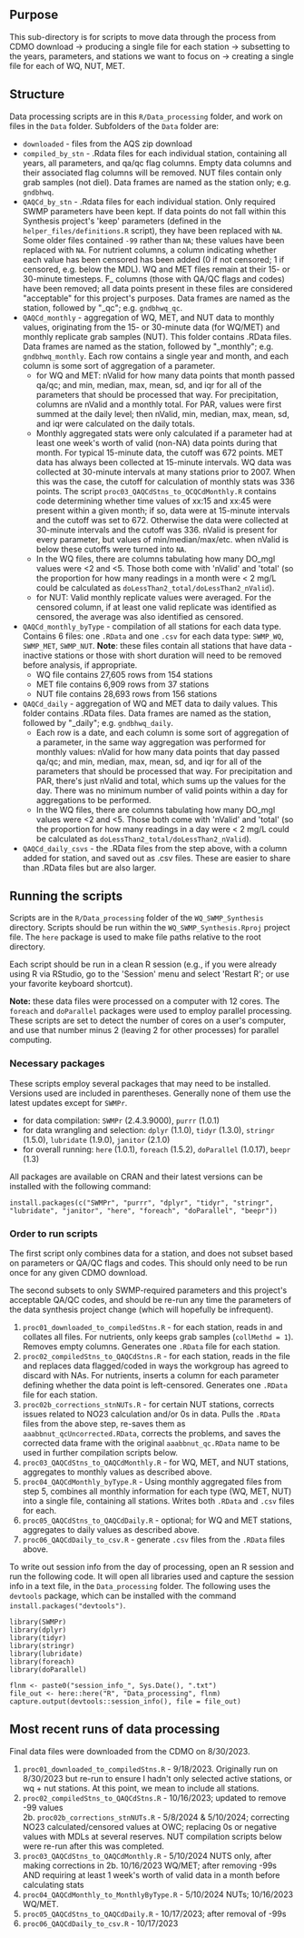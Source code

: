 ## Purpose  

This sub-directory is for scripts to move data through the process from CDMO download -> producing a single file for each station -> subsetting to the years, parameters, and stations we want to focus on -> creating a single file for each of WQ, NUT, MET.  

## Structure  

Data processing scripts are in this `R/Data_processing` folder, and work on files in the `Data` folder. Subfolders of the `Data` folder are:  

-  `downloaded` - files from the AQS zip download    
-  `compiled_by_stn` - .Rdata files for each individual station, containing all years, all parameters, and qa/qc flag columns. Empty data columns and their associated flag columns will be removed. NUT files contain only grab samples (not diel). Data frames are named as the station only; e.g. `gndbhwq`.      
-  `QAQCd_by_stn` - .Rdata files for each individual station. Only required SWMP parameters have been kept. If data points do not fall within this Synthesis project's 'keep' parameters (defined in the `helper_files/definitions.R` script), they have been replaced with `NA`. Some older files contained `-99` rather than `NA`; these values have been replaced with `NA`. For nutrient columns, a column indicating whether each value has been censored has been added (0 if not censored; 1 if censored, e.g. below the MDL). WQ and MET files remain at their 15- or 30-minute timesteps. F_ columns (those with QA/QC flags and codes) have been removed; all data points present in these files are considered "acceptable" for this project's purposes. Data frames are named as the station, followed by "_qc"; e.g. `gndbhwq_qc`.  
-  `QAQCd_monthly` - aggregation of WQ, MET, and NUT data to monthly values, originating from the 15- or 30-minute data (for WQ/MET) and monthly replicate grab samples (NUT). This folder contains .RData files. Data frames are named as the station, followed by "_monthly"; e.g. `gndbhwq_monthly`. Each row contains a single year and month, and each column is some sort of aggregation of a parameter.    
    -  for WQ and MET: nValid for how many data points that month passed qa/qc; and min, median, max, mean, sd, and iqr for all of the parameters that should be processed that way. For precipitation, columns are nValid and a monthly total. For PAR, values were first summed at the daily level; then nValid, min, median, max, mean, sd, and iqr were calculated on the daily totals.  
    -  Monthly aggregated stats were only calculated if a parameter had at least one week's worth of valid (non-NA) data points during that month. For typical 15-minute data, the cutoff was 672 points. MET data has always been collected at 15-minute intervals. WQ data was collected at 30-minute intervals at many stations prior to 2007. When this was the case, the cutoff for calculation of monthly stats was 336 points. The script `proc03_QAQCdStns_to_QCQCdMonthly.R` contains code determining whether time values of xx:15 and xx:45 were present within a given month; if so, data were at 15-minute intervals and the cutoff was set to 672. Otherwise the data were collected at 30-minute intervals and the cutoff was 336. nValid is present for every parameter, but values of min/median/max/etc. when nValid is below these cutoffs were turned into `NA`.    
    -  In the WQ files, there are columns tabulating how many DO_mgl values were <2 and <5. Those both come with 'nValid' and 'total' (so the proportion for how many readings in a month were < 2 mg/L could be calculated as `doLessThan2_total/doLessThan2_nValid`).  
    -  for NUT: Valid monthly replicate values were averaged. For the censored column, if at least one valid replicate was identified as censored, the average was also identified as censored.  
-  `QAQCd_monthly_byType` - compilation of all stations for each data type. Contains 6 files: one `.RData` and one `.csv` for each data type: `SWMP_WQ`, `SWMP_MET`, `SWMP_NUT`. **Note**: these files contain all stations that have data - inactive stations or those with short duration will need to be removed before analysis, if appropriate.     
    -  WQ file contains 27,605 rows from 154 stations  
    -  MET file contains 6,909 rows from 37 stations  
    -  NUT file contains 28,693 rows from 156 stations  
-  `QAQCd_daily` - aggregation of WQ and MET data to daily values. This folder contains .RData files. Data frames are named as the station, followed by "_daily"; e.g. `gndbhwq_daily`. 
    -  Each row is a date, and each column is some sort of aggregation of a parameter, in the same way aggregation was performed for monthly values: nValid for how many data points that day passed qa/qc; and min, median, max, mean, sd, and iqr for all of the parameters that should be processed that way. For precipitation and PAR, there's just nValid and total, which sums up the values for the day. There was no minimum number of valid points within a day for aggregations to be performed.    
    -  In the WQ files, there are columns tabulating how many DO_mgl values were <2 and <5. Those both come with 'nValid' and 'total' (so the proportion for how many readings in a day were < 2 mg/L could be calculated as `doLessThan2_total/doLessThan2_nValid`).  
-  `QAQCd_daily_csvs` - the .RData files from the step above, with a column added for station, and saved out as .csv files. These are easier to share than .RData files but are also larger.  

## Running the scripts  

Scripts are in the `R/Data_processing` folder of the `WQ_SWMP_Synthesis` directory. Scripts should be run within the `WQ_SWMP_Synthesis.Rproj` project file. The `here` package is used to make file paths relative to the root directory.  

Each script should be run in a clean R session (e.g., if you were already using R via RStudio, go to the 'Session' menu and select 'Restart R'; or use your favorite keyboard shortcut).

**Note:** these data files were processed on a computer with 12 cores. The `foreach` and `doParallel` packages were used to employ parallel processing. These scripts are set to detect the number of cores on a user's computer, and use that number minus 2 (leaving 2 for other processes) for parallel computing.  

### Necessary packages  

These scripts employ several packages that may need to be installed. Versions used are included in parentheses. Generally none of them use the latest updates except for `SWMPr`.   

-  for data compilation: `SWMPr` (2.4.3.9000), `purrr` (1.0.1)    
-  for data wrangling and selection: `dplyr` (1.1.0), `tidyr` (1.3.0), `stringr` (1.5.0), `lubridate` (1.9.0), `janitor` (2.1.0)    
-  for overall running: `here` (1.0.1), `foreach` (1.5.2), `doParallel` (1.0.17), `beepr` (1.3)  

All packages are available on CRAN and their latest versions can be installed with the following command:  

```{r}
install.packages(c("SWMPr", "purrr", "dplyr", "tidyr", "stringr", "lubridate", "janitor", "here", "foreach", "doParallel", "beepr"))
```

### Order to run scripts  

The first script only combines data for a station, and does not subset based on parameters or QA/QC flags and codes. This should only need to be run once for any given CDMO download.  

The second subsets to only SWMP-required parameters and this project's acceptable QA/QC codes, and should be re-run any time the parameters of the data synthesis project change (which will hopefully be infrequent).   

1.  `proc01_downloaded_to_compiledStns.R` - for each station, reads in and collates all files. For nutrients, only keeps grab samples (`collMethd = 1`). Removes empty columns. Generates one `.RData` file for each station.    
2.  `proc02_compiledStns_to_QAQCdStns.R` - for each station, reads in the file and replaces data flagged/coded in ways the workgroup has agreed to discard with NAs. For nutrients, inserts a column for each parameter defining whether the data point is left-censored. Generates one `.RData` file for each station.  
3.  `proc02b_corrections_stnNUTs.R` - for certain NUT stations, corrects issues related to NO23 calculation and/or 0s in data. Pulls the `.RData` files from the above step, re-saves them as `aaabbnut_qcUncorrected.RData`, corrects the problems, and saves the corrected data frame with the original `aaabbnut_qc.RData` name to be used in further compilation scripts below.  
4.  `proc03_QAQCdStns_to_QAQCdMonthly.R` - for WQ, MET, and NUT stations, aggregates to monthly values as described above.   
5.  `proc04_QAQCdMonthly_byType.R` - Using monthly aggregated files from step 5, combines all monthly information for each type (WQ, MET, NUT) into a single file, containing all stations. Writes both `.RData` and `.csv` files for each.  
6.  `proc05_QAQCdStns_to_QAQCdDaily.R` - optional; for WQ and MET stations, aggregates to daily values as described above.  
7.  `proc06_QAQCdDaily_to_csv.R` - generate `.csv` files from the `.RData` files above.  

To write out session info from the day of processing, open an R session and run the following code. It will open all libraries used and capture the session info in a text file, in the `Data_processing` folder. The following uses the `devtools` package, which can be installed with the command `install.packages("devtools")`.     

```{r}
library(SWMPr)
library(dplyr)
library(tidyr)
library(stringr)
library(lubridate)
library(foreach)
library(doParallel)

flnm <- paste0("session_info_", Sys.Date(), ".txt")
file_out <- here::here("R", "Data_processing", flnm)
capture.output(devtools::session_info(), file = file_out)
```

## Most recent runs of data processing  

Final data files were downloaded from the CDMO on 8/30/2023.  

1.  `proc01_downloaded_to_compiledStns.R` - 9/18/2023. Originally run on 8/30/2023 but re-run to ensure I hadn't only selected active stations, or wq + nut stations. At this point, we mean to include all stations.      
2.  `proc02_compiledStns_to_QAQCdStns.R` - 10/16/2023; updated to remove -99 values  
2b.  `proc02b_corrections_stnNUTs.R` - 5/8/2024 & 5/10/2024; correcting NO23 calculated/censored values at OWC; replacing 0s or negative values with MDLs at several reserves. NUT compilation scripts below were re-run after this was completed.  
3.  `proc03_QAQCdStns_to_QAQCdMonthly.R` -  5/10/2024 NUTS only, after making corrections in 2b. 10/16/2023 WQ/MET; after removing -99s AND requiring at least 1 week's worth of valid data in a month before calculating stats   
4.  `proc04_QAQCdMonthly_to_MonthlyByType.R` - 5/10/2024 NUTs; 10/16/2023 WQ/MET.  
5.  `proc05_QAQCdStns_to_QAQCdDaily.R` - 10/17/2023; after removal of -99s  
6.  `proc06_QAQCdDaily_to_csv.R` - 10/17/2023  
